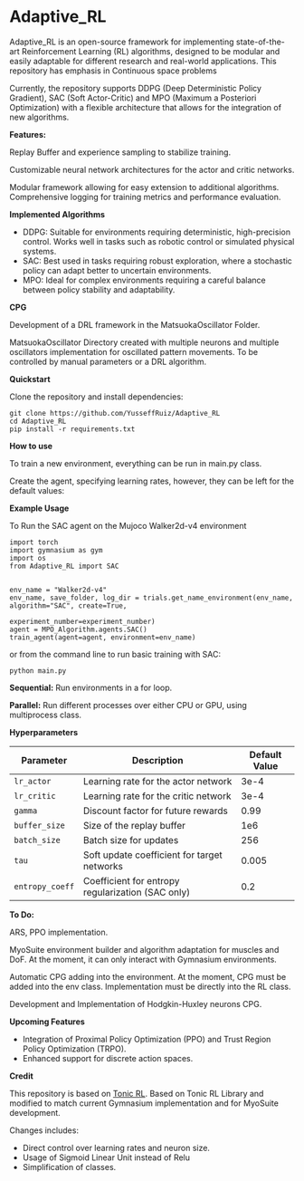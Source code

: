 # Adaptive_RL

Adaptive_RL is an open-source framework for implementing state-of-the-art Reinforcement Learning (RL) algorithms, 
designed to be modular and easily adaptable for different research and real-world applications. This repository has 
emphasis in Continuous space problems

Currently, the repository supports DDPG (Deep Deterministic Policy Gradient), SAC (Soft Actor-Critic)  and MPO (Maximum 
a Posteriori Optimization) with a flexible architecture that allows for the integration of new algorithms.

**Features:**

Replay Buffer and experience sampling to stabilize training.


Customizable neural network architectures for the actor and critic networks.


Modular framework allowing for easy extension to additional algorithms.
Comprehensive logging for training metrics and performance evaluation.

**Implemented Algorithms**
- DDPG: Suitable for environments requiring deterministic, high-precision control. Works well in tasks such as robotic
control or simulated physical systems.
- SAC: Best used in tasks requiring robust exploration, where a stochastic policy can adapt better to uncertain 
environments.
- MPO: Ideal for complex environments requiring a careful balance between policy stability and adaptability.


**CPG**

Development of a DRL framework in the MatsuokaOscillator Folder.

MatsuokaOscillator Directory created with multiple neurons and multiple oscillators implementation for oscillated
pattern movements. To be controlled by manual parameters or a DRL algorithm.


**Quickstart**

Clone the repository and install dependencies:
```
git clone https://github.com/YusseffRuiz/Adaptive_RL
cd Adaptive_RL
pip install -r requirements.txt
```

**How to use**

To train a new environment, everything can be run in main.py class.

Create the agent, specifying learning rates, however, they can be left for the default values:

**Example Usage**

To Run the SAC agent on the Mujoco Walker2d-v4 environment

```
import torch
import gymnasium as gym
import os
from Adaptive_RL import SAC


env_name = "Walker2d-v4"
env_name, save_folder, log_dir = trials.get_name_environment(env_name, algorithm="SAC", create=True,
                                                                 experiment_number=experiment_number)
agent = MPO_Algorithm.agents.SAC()
train_agent(agent=agent, environment=env_name)
```
or from the command line to run basic training with SAC:
```
python main.py
```


**Sequential:** Run environments in a for loop.

**Parallel:** Run different processes over either CPU or GPU, using multiprocess class.

**Hyperparameters**

| **Parameter**    | **Description**                                   | **Default Value** |
|------------------|---------------------------------------------------|-------------------|
| `lr_actor`       | Learning rate for the actor network               | 3e-4              |
| `lr_critic`      | Learning rate for the critic network              | 3e-4              |
| `gamma`          | Discount factor for future rewards                | 0.99              |
| `buffer_size`    | Size of the replay buffer                         | 1e6               |
| `batch_size`     | Batch size for updates                            | 256               |
| `tau`            | Soft update coefficient for target networks       | 0.005             |
| `entropy_coeff`  | Coefficient for entropy regularization (SAC only) | 0.2               |


**To Do:**

ARS, PPO implementation.

MyoSuite environment builder and algorithm adaptation for muscles and DoF.
At the moment, it can only interact with Gymnasium environments.

Automatic CPG adding into the environment. At the moment, CPG must be added into the env class.
Implementation must be directly into the RL class.

Development and Implementation of Hodgkin-Huxley neurons CPG. 

**Upcoming Features**
- Integration of Proximal Policy Optimization (PPO) and Trust Region Policy Optimization (TRPO).
- Enhanced support for discrete action spaces.

**Credit**

This repository is based on [Tonic RL](https://github.com/fabiopardo/tonic).
Based on Tonic RL Library and modified to match current Gymnasium implementation and for MyoSuite development.

Changes includes:
- Direct control over learning rates and neuron size.
- Usage of Sigmoid Linear Unit instead of Relu
- Simplification of classes.